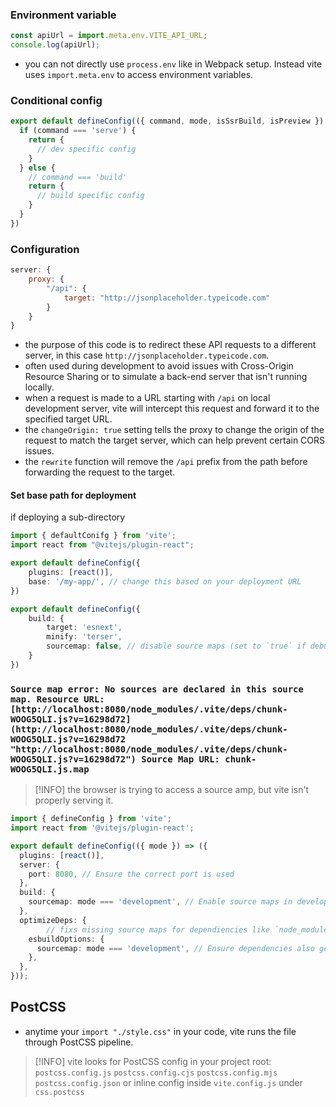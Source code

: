 ### Environment variable
```js
const apiUrl = import.meta.env.VITE_API_URL;
console.log(apiUrl);

```
- you can not directly use `process.env` like in Webpack setup. Instead vite uses `import.meta.env` to access environment variables.

### Conditional config
```js
export default defineConfig(({ command, mode, isSsrBuild, isPreview }) => {
  if (command === 'serve') {
    return {
      // dev specific config
    }
  } else {
    // command === 'build'
    return {
      // build specific config
    }
  }
})

```
### Configuration
```js
server: {
	proxy: {
		"/api": {
			target: "http://jsonplaceholder.typeicode.com"
		}
	}
}
```
- the purpose of this code is to redirect these API requests to a different server, in this case `http://jsonplaceholder.typeicode.com`.
- often used during development to avoid issues with Cross-Origin Resource Sharing or to simulate a back-end server that isn't running locally.
- when a request is made to a URL starting with `/api` on local development server, vite will intercept this request and forward it to the specified target URL.
- the `changeOrigin: true`  setting tells the proxy to change the origin of the request to match the target server, which can help prevent certain CORS issues.
- the `rewrite` function will remove the `/api` prefix from the path before forwarding the request to the target.

#### Set base path for deployment
if deploying a sub-directory
```ts
import { defaultConifg } from 'vite';
import react from "@vitejs/plugin-react";

export default defineConfig({
	plugins: [react()],
	base: '/my-app/', // change this based on your deployment URL
})

```

```ts
export default defineConfig({
	build: {
		target: 'esnext',
		minify: 'terser',
		sourcemap: false, // disable source maps (set to `true` if debugging )
	}
})
```

### `Source map error: No sources are declared in this source map. Resource URL: [http://localhost:8080/node_modules/.vite/deps/chunk-WOOG5QLI.js?v=16298d72](http://localhost:8080/node_modules/.vite/deps/chunk-WOOG5QLI.js?v=16298d72 "http://localhost:8080/node_modules/.vite/deps/chunk-WOOG5QLI.js?v=16298d72") Source Map URL: chunk-WOOG5QLI.js.map`

> [!INFO] the browser is trying to access a source amp, but vite isn't properly serving it.

```ts
import { defineConfig } from 'vite';
import react from '@vitejs/plugin-react';

export default defineConfig(({ mode }) => ({
  plugins: [react()],
  server: {
    port: 8080, // Ensure the correct port is used
  },
  build: {
    sourcemap: mode === 'development', // Enable source maps in development
  },
  optimizeDeps: {
		// fixs missing source maps for dependiencies like `node_modules/.vite/deps/*`
    esbuildOptions: {
      sourcemap: mode === 'development', // Ensure dependencies also get source maps.
    },
  },
}));

```

## PostCSS
- anytime your `import "./style.css"` in your code, vite runs the file through PostCSS pipeline.

> [!INFO]
> vite looks for PostCSS config in your project root: `postcss.config.js` `postcss.config.cjs` `postcss.config.mjs` `postcss.config.json` or inline config inside `vite.config.js` under `css.postcss`